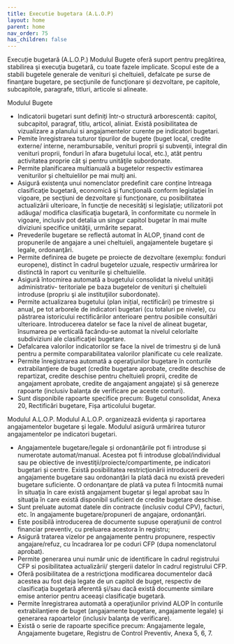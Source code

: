 ```yaml
---
title: Executie bugetara (A.L.O.P)
layout: home
parent: home
nav_order: 75
has_children: false
---
```

Execuție bugetară (A.L.O.P.)
Modulul Bugete oferă suport pentru pregătirea, stabilirea şi execuţia bugetară, cu toate fazele implicate. Scopul este de a stabili bugetele generale de venituri şi cheltuieli, defalcate pe surse de finanţare bugetare, pe secţiunile de funcţionare și dezvoltare, pe capitole, subcapitole, paragrafe, titluri, articole si alineate.

Modulul Bugete
- Indicatorii bugetari sunt definiți într-o structură arborescentă: capitol, subcapitol, paragraf, titlu, articol, aliniat. Există posibilitatea de vizualizare a planului si angajamentelor curente pe indicatori bugetari.
- Pemite înregistrarea tuturor tipurilor de bugete (buget local, credite externe/ interne, nerambursabile, venituri proprii şi subvenţii, integral din venituri proprii, fonduri în afara bugetului local, etc.), atât pentru activitatea proprie cât şi pentru unităţile subordonate.
- Permite planificarea multianuală a bugetelor respectiv estimarea veniturilor și cheltuielilor pe mai mulţi ani.
- Asigură existenţa unui nomenclator predefinit care conține întreaga clasificaţie bugetară, economică şi funcţională conform legislaţiei în vigoare, pe secţiuni de dezvoltare şi funcţionare, cu posibilitatea actualizării ulterioare, în funcţie de necesităţi si legislaţie; utilizatorii pot adăuga/ modifica clasificaţia bugetară, în conformitate cu normele în vigoare, inclusiv pot detalia un singur capitol bugetar în mai multe diviziuni specifice unităţii, urmărite separat.
- Prevederile bugetare se reflectă automat în ALOP, ținand cont de propunerile de angajare a unei cheltuieli, angajamentele bugetare şi legale, ordonanţări.
- Permite definirea de bugete pe proiecte de dezvoltare (exemplu: fonduri europene), distinct în cadrul bugetelor uzuale, respectiv urmărirea lor distinctă în raport cu veniturile şi cheltuielile.
- Asigură întocmirea automată a bugetului consolidat la nivelul unităţii administrativ- teritoriale pe baza bugetelor de venituri şi cheltuieli introduse (propriu şi ale instituţiilor subordonate).
- Permite actualizarea bugetului (plan inițial, rectificări) pe trimestre și anual, pe tot arborele de indicatori bugetari (cu totaluri pe nivele), cu păstrarea istoricului rectificărilor anterioare pentru posibile consultări ulterioare. Introducerea datelor se face la nivel de alineat bugetar, însumarea pe verticală facându-se automat la nivelul celorlalte subdiviziuni ale clasificaţiei bugetare.
- Defalcarea valorilor indicatorilor se face la nivel de trimestru şi de lună pentru a permite comparabilitatea valorilor planificate cu cele realizate.
- Permite înregistrarea automată a operaţiunilor bugetare în conturile extrabilanţiere de buget (credite bugetare aprobate, credite deschise de repartizat, credite deschise pentru cheltuieli proprii, credite de angajament aprobate, credite de angajament angajate) şi să genereze rapoarte (inclusiv balanţa de verificare pe aceste conturi).
- Sunt disponibile rapoarte specifice precum: Bugetul consolidat, Anexa 20, Rectificări bugetare, Fișa articolului bugetar.

Modulul A.L.O.P.
Modulul A.L.O.P. organizează evidenţa şi raportarea angajamentelor bugetare şi legale. Modulul asigură urmărirea tuturor angajamentelor pe indicatori bugetari.

- Angajamentele bugetare/legale și ordonanțările pot fi introduse și numerotate automat/manual. Acestea pot fi introduse global/individual sau pe obiective de investiţii/proiecte/compartimente, pe indicatori bugetari și centre. Există posibilitatea restricţionării introducerii de angajamente bugetare sau ordonanţări la plată dacă nu există prevederi bugetare suficiente. O ordonanţare de plată va putea fi întocmită numai în situaţia în care există angajament bugetar şi legal aprobat sau în situaţia în care există disponibil suficient de credite bugetare deschise.
- Sunt preluate automat datele din contracte (inclusiv codul CPV), facturi, etc. în angajamente bugetare/propuneri de angajare, ordonanţări.
- Este posibilă introducerea de documente supuse operaţiunii de control financiar preventiv, cu preluarea acestora în registru;
- Asigură tratarea vizelor pe angajamente pentru propunere, respectiv angajare/refuz, cu încadrarea lor pe coduri CFP (dupa nomenclatorul aprobat).
- Permite generarea unui număr unic de identificare în cadrul registrului CFP si posibilitatea actualizării/ ştergerii datelor în cadrul registrului CFP.
- Oferă posibilitatea de a restricţiona modificarea documentelor dacă acestea au fost deja legate de un capitol de buget, respectiv de clasificaţia bugetară aferentă şi/sau dacă există documente similare emise anterior pentru aceeaşi clasificaţie bugetară.
- Permite înregistrarea automată a operaţiunilor privind ALOP în conturile extrabilanţiere de buget (angajamente bugetare, angajamente legale) şi generarea rapoartelor (inclusiv balanţa de verificare).
- Există o serie de rapoarte specifice precum: Angajamente legale, Angajamente bugetare, Registru de Control Preventiv, Anexa 5, 6, 7.
